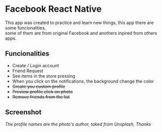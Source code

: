 # Facebook React Native

This app was created to practice and learn new things, this app there are some funcionalities,
<br>some of them are from original Facebook and anothers inpired from others apps. 

## Funcionalities

<ul>
  <li>Create / Login account</li>
  <li>Friend Request</li>
  <li>See items in the store pressing</li>
  <li>When you click on the notifications, the background change the color</li>
  <li><strike>Create you custom profile</strike></li>
  <li><strike>Preview profile click on photo</strike></li>
  <li><strike>Remove friends from the list</strike></li>     
</ul>

## Screenshot

<i>The profile names are the photo's author, taked from Unsplash, Thanks </i>
